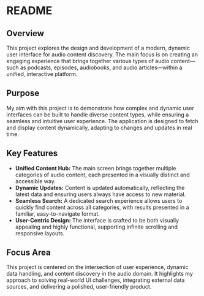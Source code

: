 # README

## Overview

This project explores the design and development of a modern, dynamic user interface for audio content discovery. The main focus is on creating an engaging experience that brings together various types of audio content—such as podcasts, episodes, audiobooks, and audio articles—within a unified, interactive platform.

## Purpose

My aim with this project is to demonstrate how complex and dynamic user interfaces can be built to handle diverse content types, while ensuring a seamless and intuitive user experience. The application is designed to fetch and display content dynamically, adapting to changes and updates in real time.

## Key Features

- **Unified Content Hub:** The main screen brings together multiple categories of audio content, each presented in a visually distinct and accessible way.
- **Dynamic Updates:** Content is updated automatically, reflecting the latest data and ensuring users always have access to new material.
- **Seamless Search:** A dedicated search experience allows users to quickly find content across all categories, with results presented in a familiar, easy-to-navigate format.
- **User-Centric Design:** The interface is crafted to be both visually appealing and highly functional, supporting infinite scrolling and responsive layouts.

## Focus Area

This project is centered on the intersection of user experience, dynamic data handling, and content discovery in the audio domain. It highlights my approach to solving real-world UI challenges, integrating external data sources, and delivering a polished, user-friendly product.
